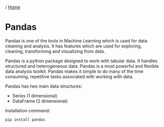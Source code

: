 / [Home](index.md)

# Pandas 
Pandas is one of the tools in Machine Learning which is used for data cleaning and analysis. It has features which are used for exploring, cleaning, transforming and visualizing from data.

Pandas is a python package designed to work with tabular data. It handles structured and heterogeneous data. Pandas is a most powerful and flexible data analysis toolkit. Pandas makes it simple to do many of the time consuming, repetitive tasks associated with working with data.

Pandas has two main data structures:
* Series (1 dimensional)
* DataFrame (2 dimensional)

Installation command:
```
pip install pandas
```